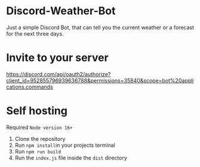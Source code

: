 # Discord-Weather-Bot
Just a simple Discord Bot, that can tell you the current weather or a forecast for the next three days.

# Invite to your server

https://discord.com/api/oauth2/authorize?client_id=952855796939636788&permissions=35840&scope=bot%20applications.commands

# Self hosting

Required ```Node version 16+```

1. Clone the repository
2. Run ```npm install```in your projects terminal
3. Run ```npm run build```
4. Run the ```index.js``` file inside the ```dist``` directory
